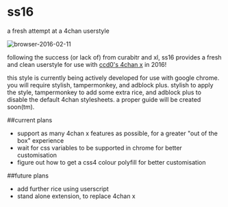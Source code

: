 # ss16
a fresh attempt at a 4chan userstyle

![browser-2016-02-11](https://cloud.githubusercontent.com/assets/877480/12968691/61c75d0c-d0c9-11e5-8454-c626afc56848.png)

following the success (or lack of) from curabitr and xl, ss16 provides a fresh and clean userstyle for use with [ccd0's 4chan x](https://ccd0.github.io/4chan-x/) in 2016!

this style is currently being actively developed for use with google chrome. you will require stylish, tampermonkey, and adblock plus. stylish to apply the style, tampermonkey to add some extra rice, and adblock plus to disable the default 4chan stylesheets. a proper guide will be created soon(tm).

##current plans
 - support as many 4chan x features as possible, for a greater "out of the box" experience
 - wait for css variables to be supported in chrome for better customisation
 - figure out how to get a css4 colour polyfill for better customisation

##future plans
 - add further rice using userscript
 - stand alone extension, to replace 4chan x
